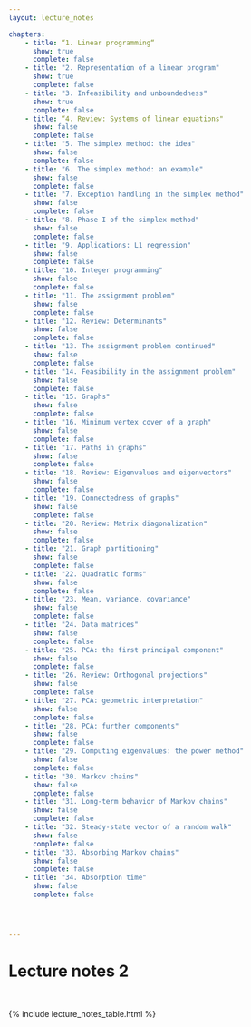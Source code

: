 ```yaml
---
layout: lecture_notes

chapters:
    - title: “1. Linear programming“
      show: true
      complete: false
    - title: "2. Representation of a linear program"
      show: true
      complete: false
    - title: "3. Infeasibility and unboundedness"
      show: true
      complete: false
    - title: “4. Review: Systems of linear equations"
      show: false
      complete: false
    - title: "5. The simplex method: the idea"
      show: false
      complete: false
    - title: "6. The simplex method: an example"
      show: false
      complete: false
    - title: "7. Exception handling in the simplex method"
      show: false
      complete: false
    - title: "8. Phase I of the simplex method"
      show: false
      complete: false
    - title: "9. Applications: L1 regression"
      show: false
      complete: false
    - title: "10. Integer programming"
      show: false
      complete: false
    - title: "11. The assignment problem"
      show: false
      complete: false
    - title: "12. Review: Determinants"
      show: false
      complete: false
    - title: "13. The assignment problem continued"
      show: false
      complete: false
    - title: "14. Feasibility in the assignment problem"
      show: false
      complete: false
    - title: "15. Graphs"
      show: false
      complete: false
    - title: "16. Minimum vertex cover of a graph"
      show: false
      complete: false
    - title: "17. Paths in graphs"
      show: false
      complete: false
    - title: "18. Review: Eigenvalues and eigenvectors"
      show: false
      complete: false
    - title: "19. Connectedness of graphs"
      show: false
      complete: false
    - title: "20. Review: Matrix diagonalization"
      show: false
      complete: false
    - title: "21. Graph partitioning"
      show: false
      complete: false
    - title: "22. Quadratic forms"
      show: false
      complete: false
    - title: "23. Mean, variance, covariance"
      show: false
      complete: false
    - title: "24. Data matrices"
      show: false
      complete: false
    - title: "25. PCA: the first principal component"
      show: false
      complete: false
    - title: "26. Review: Orthogonal projections"
      show: false
      complete: false
    - title: "27. PCA: geometric interpretation"
      show: false
      complete: false
    - title: "28. PCA: further components"
      show: false
      complete: false
    - title: "29. Computing eigenvalues: the power method"
      show: false
      complete: false
    - title: "30. Markov chains"
      show: false
      complete: false
    - title: "31. Long-term behavior of Markov chains"
      show: false
      complete: false
    - title: "32. Steady-state vector of a random walk"
      show: false
      complete: false
    - title: "33. Absorbing Markov chains"
      show: false
      complete: false
    - title: "34. Absorption time"
      show: false
      complete: false




---
```


# Lecture notes 2

<br/>

{% include lecture_notes_table.html %}
